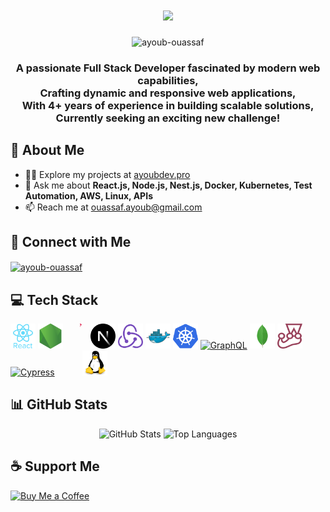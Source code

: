 <h1 align="center"> <img src="https://readme-typing-svg.demolab.com/?lines=Hi👋, I'm Ayoub OUASSAF;A Full Stack Developer!;Crafting Ideas with Code 💻&font=Fira%20Code&center=true&width=440&height=50&duration=3000&pause=1000"> </h1> <p align="center"> <img src="https://komarev.com/ghpvc/?username=ayoub-ouassaf&label=Profile%20Views&color=0e75b6&style=flat" alt="ayoub-ouassaf" /> </p> <h3 align="center"> A passionate Full Stack Developer fascinated by modern web capabilities, <br/> Crafting dynamic and responsive web applications, <br/> With 4+ years of experience in building scalable solutions, <br/> Currently seeking an exciting new challenge! </h3>
<h2 align="left">🌟 About Me</h2> <ul> <li>👨‍💻 Explore my projects at <a href="https://ayoubdev.pro">ayoubdev.pro</a></li> <li>💬 Ask me about <strong>React.js, Node.js, Nest.js, Docker, Kubernetes, Test Automation, AWS, Linux, APIs</strong></li> <li>📫 Reach me at <a href="mailto:ouassaf.ayoub@gmail.com">ouassaf.ayoub@gmail.com</a></li> </ul>
<h2 align="left">🔗 Connect with Me</h2> <p align="left"> <a href="https://linkedin.com/in/ouassaf-ayoub" target="_blank"><img align="center" src="https://raw.githubusercontent.com/rahuldkjain/github-profile-readme-generator/master/src/images/icons/Social/linked-in-alt.svg" alt="ayoub-ouassaf" height="30" width="40" /></a> </p>
<h2 align="left">💻 Tech Stack</h2> <p align="left"> <a href="https://reactjs.org/" target="_blank" rel="noreferrer"><img src="https://raw.githubusercontent.com/devicons/devicon/master/icons/react/react-original-wordmark.svg" alt="React.js" width="40" height="40"/></a> <a href="https://nodejs.org/" target="_blank" rel="noreferrer"><img src="https://raw.githubusercontent.com/devicons/devicon/master/icons/nodejs/nodejs-original.svg" alt="Node.js" width="40" height="40"/></a> <a href="https://nestjs.com/" target="_blank" rel="noreferrer"> <svg xmlns="http://www.w3.org/2000/svg" viewBox="0 0 128 128" height="40" width="40"><path fill="#DF234F" d="M75.4.3c-.9 0-1.8.2-2.6.5 1.7 1.1 2.6 2.6 3.1 4.3 0 .2.1.4.1.6 0 .2.1.4.1.6.1 2.9-.8 3.3-1.4 5-1 2.2-.7 4.6.5 6.5.1.2.2.5.4.7-1.3-8.4 5.7-9.6 7-12.2.1-2.3-1.8-3.8-3.3-4.9C77.8.5 76.6.3 75.4.3zm...</path></svg> </a> <a href="https://nextjs.org/" target="_blank" rel="noreferrer"><img src="https://raw.githubusercontent.com/devicons/devicon/master/icons/nextjs/nextjs-original.svg" alt="Next.js" width="40" height="40"/></a> <a href="https://redux.js.org/" target="_blank" rel="noreferrer"><img src="https://raw.githubusercontent.com/devicons/devicon/master/icons/redux/redux-original.svg" alt="Redux" width="40" height="40"/></a> <a href="https://www.docker.com/" target="_blank" rel="noreferrer"><img src="https://raw.githubusercontent.com/devicons/devicon/master/icons/docker/docker-original.svg" alt="Docker" width="40" height="40"/></a> <a href="https://kubernetes.io/" target="_blank" rel="noreferrer"><img src="https://raw.githubusercontent.com/devicons/devicon/master/icons/kubernetes/kubernetes-plain.svg" alt="Kubernetes" width="40" height="40"/></a> <a href="https://graphql.org/" target="_blank" rel="noreferrer"><img src="https://www.vectorlogo.zone/logos/graphql/graphql-icon.svg" alt="GraphQL" width="40" height="40"/></a> <a href="https://www.mongodb.com/" target="_blank" rel="noreferrer"><img src="https://raw.githubusercontent.com/devicons/devicon/master/icons/mongodb/mongodb-original.svg" alt="MongoDB" width="40" height="40"/></a> <a href="https://jestjs.io/" target="_blank" rel="noreferrer"><img src="https://raw.githubusercontent.com/devicons/devicon/master/icons/jest/jest-plain.svg" alt="Jest" width="40" height="40"/></a> <a href="https://www.cypress.io/" target="_blank" rel="noreferrer"><img src="https://avatars.githubusercontent.com/u/8908513?s=200&v=4" alt="Cypress" width="40" height="40"/></a> <a href="https://aws.amazon.com/" target="_blank" rel="noreferrer"> <svg viewBox="0 0 128 128" height="40" width="40" xmlns="http://www.w3.org/2000/svg"><path fill="#252f3e" d="M36.379 53.64c0...</path></svg> </a> <a href="https://www.linux.org/" target="_blank" rel="noreferrer"><img src="https://raw.githubusercontent.com/devicons/devicon/master/icons/linux/linux-original.svg" alt="Linux" width="40" height="40"/></a> </p>
<h2 align="left">📊 GitHub Stats</h2> <p align="center"> <img src="https://github-readme-stats.vercel.app/api?username=AyoubOUASSAF&show_icons=true&theme=radical" alt="GitHub Stats" /> <img src="https://github-readme-stats.vercel.app/api/top-langs/?username=AyoubOUASSAF&layout=compact&theme=radical" alt="Top Languages" /> </p>
<h2 align="left">☕ Support Me</h2> <p> <a href="https://buymeacoffee.com/ouassafayoub" target="_blank"> <img src="https://cdn.buymeacoffee.com/buttons/v2/default-yellow.png" height="50" width="210" alt="Buy Me a Coffee" /> </a> </p>
